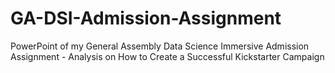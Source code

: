 # GA-DSI-Admission-Assignment
PowerPoint of my General Assembly Data Science Immersive Admission Assignment - Analysis on How to Create a Successful Kickstarter Campaign
